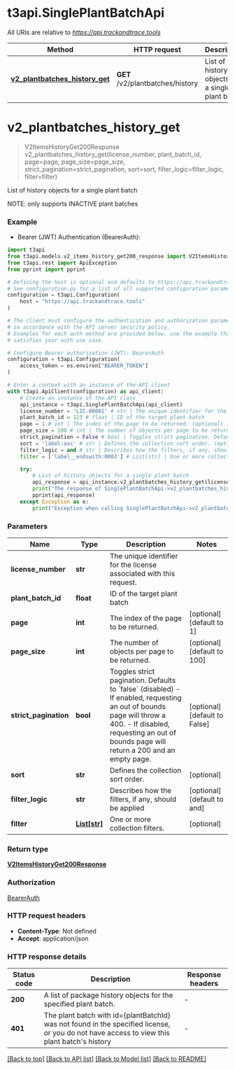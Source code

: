 # t3api.SinglePlantBatchApi

All URIs are relative to *https://api.trackandtrace.tools*

Method | HTTP request | Description
------------- | ------------- | -------------
[**v2_plantbatches_history_get**](SinglePlantBatchApi.md#v2_plantbatches_history_get) | **GET** /v2/plantbatches/history | List of history objects for a single plant batch


# **v2_plantbatches_history_get**
> V2ItemsHistoryGet200Response v2_plantbatches_history_get(license_number, plant_batch_id, page=page, page_size=page_size, strict_pagination=strict_pagination, sort=sort, filter_logic=filter_logic, filter=filter)

List of history objects for a single plant batch

NOTE: only supports INACTIVE plant batches


### Example

* Bearer (JWT) Authentication (BearerAuth):

```python
import t3api
from t3api.models.v2_items_history_get200_response import V2ItemsHistoryGet200Response
from t3api.rest import ApiException
from pprint import pprint

# Defining the host is optional and defaults to https://api.trackandtrace.tools
# See configuration.py for a list of all supported configuration parameters.
configuration = t3api.Configuration(
    host = "https://api.trackandtrace.tools"
)

# The client must configure the authentication and authorization parameters
# in accordance with the API server security policy.
# Examples for each auth method are provided below, use the example that
# satisfies your auth use case.

# Configure Bearer authorization (JWT): BearerAuth
configuration = t3api.Configuration(
    access_token = os.environ["BEARER_TOKEN"]
)

# Enter a context with an instance of the API client
with t3api.ApiClient(configuration) as api_client:
    # Create an instance of the API class
    api_instance = t3api.SinglePlantBatchApi(api_client)
    license_number = 'LIC-00001' # str | The unique identifier for the license associated with this request.
    plant_batch_id = 123 # float | ID of the target plant batch
    page = 1 # int | The index of the page to be returned. (optional) (default to 1)
    page_size = 100 # int | The number of objects per page to be returned. (optional) (default to 100)
    strict_pagination = False # bool | Toggles strict pagination. Defaults to `false` (disabled)    - If enabled, requesting an out of bounds page will throw a 400.    - If disabled, requesting an out of bounds page will return a 200 and an empty page. (optional) (default to False)
    sort = 'label:asc' # str | Defines the collection sort order. (optional)
    filter_logic = and # str | Describes how the filters, if any, should be applied (optional) (default to and)
    filter = ['label__endswith:0003'] # List[str] | One or more collection filters. (optional)

    try:
        # List of history objects for a single plant batch
        api_response = api_instance.v2_plantbatches_history_get(license_number, plant_batch_id, page=page, page_size=page_size, strict_pagination=strict_pagination, sort=sort, filter_logic=filter_logic, filter=filter)
        print("The response of SinglePlantBatchApi->v2_plantbatches_history_get:\n")
        pprint(api_response)
    except Exception as e:
        print("Exception when calling SinglePlantBatchApi->v2_plantbatches_history_get: %s\n" % e)
```



### Parameters


Name | Type | Description  | Notes
------------- | ------------- | ------------- | -------------
 **license_number** | **str**| The unique identifier for the license associated with this request. | 
 **plant_batch_id** | **float**| ID of the target plant batch | 
 **page** | **int**| The index of the page to be returned. | [optional] [default to 1]
 **page_size** | **int**| The number of objects per page to be returned. | [optional] [default to 100]
 **strict_pagination** | **bool**| Toggles strict pagination. Defaults to &#x60;false&#x60; (disabled)    - If enabled, requesting an out of bounds page will throw a 400.    - If disabled, requesting an out of bounds page will return a 200 and an empty page. | [optional] [default to False]
 **sort** | **str**| Defines the collection sort order. | [optional] 
 **filter_logic** | **str**| Describes how the filters, if any, should be applied | [optional] [default to and]
 **filter** | [**List[str]**](str.md)| One or more collection filters. | [optional] 

### Return type

[**V2ItemsHistoryGet200Response**](V2ItemsHistoryGet200Response.md)

### Authorization

[BearerAuth](../README.md#BearerAuth)

### HTTP request headers

 - **Content-Type**: Not defined
 - **Accept**: application/json

### HTTP response details

| Status code | Description | Response headers |
|-------------|-------------|------------------|
**200** | A list of package history objects for the specified plant batch. |  -  |
**401** | The plant batch with id&#x3D;{plantBatchId} was not found in the specified license, or you do not have access to view this plant batch&#39;s history |  -  |

[[Back to top]](#) [[Back to API list]](../README.md#documentation-for-api-endpoints) [[Back to Model list]](../README.md#documentation-for-models) [[Back to README]](../README.md)

